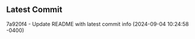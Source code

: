 
## Latest Commit
7a920f4 - Update README with latest commit info (2024-09-04 10:24:58 -0400) <Yunxi-Zhou>
